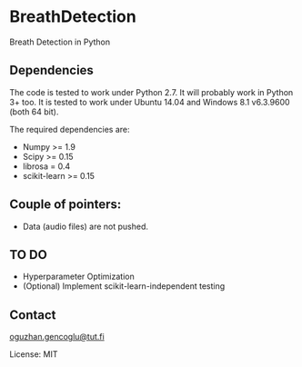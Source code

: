 # BreathDetection
Breath Detection in Python

## Dependencies
The code is tested to work under Python 2.7. It will probably work in Python 3+ too. 
It is tested to work under Ubuntu 14.04 and Windows 8.1 v6.3.9600 (both 64 bit).

The required dependencies are:
- Numpy >= 1.9
- Scipy >= 0.15
- librosa = 0.4
- scikit-learn >= 0.15

## Couple of pointers:
- Data (audio files) are not pushed.

## TO DO
- Hyperparameter Optimization
- (Optional) Implement scikit-learn-independent testing

## Contact
oguzhan.gencoglu@tut.fi

License: MIT
